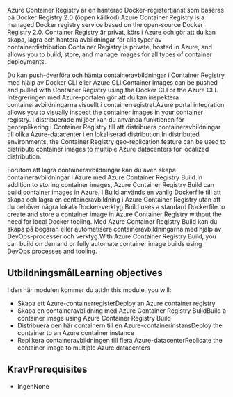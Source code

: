 <span data-ttu-id="56028-101">Azure Container Registry är en hanterad Docker-registertjänst som baseras på Docker Registry 2.0 (öppen källkod).</span><span class="sxs-lookup"><span data-stu-id="56028-101">Azure Container Registry is a managed Docker registry service based on the open-source Docker Registry 2.0.</span></span> <span data-ttu-id="56028-102">Container Registry är privat, körs i Azure och gör att du kan skapa, lagra och hantera avbildningar för alla typer av containerdistribution.</span><span class="sxs-lookup"><span data-stu-id="56028-102">Container Registry is private, hosted in Azure, and allows you to build, store, and manage images for all types of container deployments.</span></span>

<span data-ttu-id="56028-103">Du kan push-överföra och hämta containeravbildningar i Container Registry med hjälp av Docker CLI eller Azure CLI.</span><span class="sxs-lookup"><span data-stu-id="56028-103">Container images can be pushed and pulled with Container Registry using the Docker CLI or the Azure CLI.</span></span> <span data-ttu-id="56028-104">Integreringen med Azure-portalen gör att du kan inspektera containeravbildningarna visuellt i containerregistret.</span><span class="sxs-lookup"><span data-stu-id="56028-104">Azure portal integration allows you to visually inspect the container images in your container registry.</span></span> <span data-ttu-id="56028-105">I distribuerade miljöer kan du använda funktionen för georeplikering i Container Registry till att distribuera containeravbildningar till olika Azure-datacenter i en lokaliserad distribution.</span><span class="sxs-lookup"><span data-stu-id="56028-105">In distributed environments, the Container Registry geo-replication feature can be used to distribute container images to multiple Azure datacenters for localized distribution.</span></span>

<span data-ttu-id="56028-106">Förutom att lagra containeravbildningar kan du även skapa containeravbildningar i Azure med Azure Container Registry Build.</span><span class="sxs-lookup"><span data-stu-id="56028-106">In addition to storing container images, Azure Container Registry Build can build container images in Azure.</span></span> <span data-ttu-id="56028-107">I Build används en vanlig Dockerfile till att skapa och lagra en containeravbildning i Azure Container Registry utan att du behöver några lokala Docker-verktyg.</span><span class="sxs-lookup"><span data-stu-id="56028-107">Build uses a standard Dockerfile to create and store a container image in Azure Container Registry without the need for local Docker tooling.</span></span> <span data-ttu-id="56028-108">Med Azure Container Registry Build kan du skapa på begäran eller automatisera containeravbildningarna med hjälp av DevOps-processer och verktyg.</span><span class="sxs-lookup"><span data-stu-id="56028-108">With Azure Container Registry Build, you can build on demand or fully automate container image builds using DevOps processes and tooling.</span></span>

## <a name="learning-objectives"></a><span data-ttu-id="56028-109">Utbildningsmål</span><span class="sxs-lookup"><span data-stu-id="56028-109">Learning objectives</span></span>

<span data-ttu-id="56028-110">I den här modulen kommer du att:</span><span class="sxs-lookup"><span data-stu-id="56028-110">In this module, you will:</span></span>

- <span data-ttu-id="56028-111">Skapa ett Azure-containerregister</span><span class="sxs-lookup"><span data-stu-id="56028-111">Deploy an Azure container registry</span></span>
- <span data-ttu-id="56028-112">Skapa en containeravbildning med Azure Container Registry Build</span><span class="sxs-lookup"><span data-stu-id="56028-112">Build a container image using Azure Container Registry Build</span></span>
- <span data-ttu-id="56028-113">Distribuera den här containern till en Azure-containerinstans</span><span class="sxs-lookup"><span data-stu-id="56028-113">Deploy the container to an Azure container instance</span></span>
- <span data-ttu-id="56028-114">Replikera containeravbildningen till flera Azure-datacenter</span><span class="sxs-lookup"><span data-stu-id="56028-114">Replicate the container image to multiple Azure datacenters</span></span>

## <a name="prerequisites"></a><span data-ttu-id="56028-115">Krav</span><span class="sxs-lookup"><span data-stu-id="56028-115">Prerequisites</span></span>  

- <span data-ttu-id="56028-116">Ingen</span><span class="sxs-lookup"><span data-stu-id="56028-116">None</span></span>